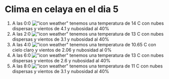 # Clima en celaya en el dia 5

1. A las 0:0 !["icon weather"](http://openweathermap.org/img/w/03n.png) tenemos una temperatura de 14 C con nubes dispersas y  vientos de 4.1 y nubosidad al 40%
1. A las 2:0 !["icon weather"](http://openweathermap.org/img/w/03n.png) tenemos una temperatura de 13 C con nubes dispersas y  vientos de 3.1 y nubosidad al 40%
1. A las 4:0 !["icon weather"](http://openweathermap.org/img/w/01n.png) tenemos una temperatura de 10.65 C con cielo claro y  vientos de 2.06 y nubosidad al 0%
1. A las 6:0 !["icon weather"](http://openweathermap.org/img/w/03n.png) tenemos una temperatura de 13 C con nubes dispersas y  vientos de 2.6 y nubosidad al 40%
1. A las 8:0 !["icon weather"](http://openweathermap.org/img/w/03n.png) tenemos una temperatura de 11 C con nubes dispersas y  vientos de 3.1 y nubosidad al 40%
